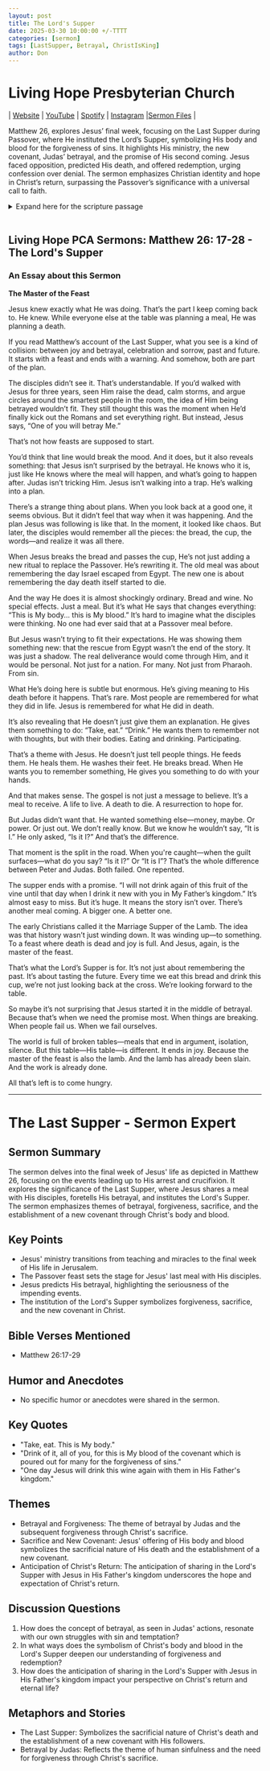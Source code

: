 ```yaml
---
layout: post
title: The Lord's Supper
date: 2025-03-30 10:00:00 +/-TTTT
categories: [sermon]
tags: [LastSupper, Betrayal, ChristIsKing]
author: Don
---
```

<meta name="twitter:image" content="https://pineland.am/assets/img/Knight 512x256.png">

# Living Hope Presbyterian Church

| [Website](https://www.livinghopepresbyterian.org/) | [YouTube](https://www.youtube.com/@LivingHopePresbyterianChurch) | [Spotify](https://open.spotify.com/episode/3i0kWvAPvKyyp9eAazswpo?si=6f234205a9564b3d) | [Instagram](https://www.instagram.com/livinghopepresbyterianchurch/) |[Sermon Files](https://github.com/jobian-ai/LHP-Sermons/tree/main/sermons/2025/25-03-30) |


Matthew 26, explores Jesus’ final week, focusing on the Last Supper during Passover, where He instituted the Lord’s Supper, symbolizing His body and blood for the forgiveness of sins. It highlights His ministry, the new covenant, Judas’ betrayal, and the promise of His second coming. Jesus faced opposition, predicted His death, and offered redemption, urging confession over denial. The sermon emphasizes Christian identity and hope in Christ’s return, surpassing the Passover’s significance with a universal call to faith.


<details closed>
  <summary>Expand here for the scripture passage</summary>
<br/><br/><i> Matthew 26:17-28
17 Now on the first day of Unleavened Bread the disciples came to Jesus, saying, “Where will you have us prepare for you to eat the Passover?” 18 He said, “Go into the city to a certain man and say to him, ‘The Teacher says, My time is at hand. I will keep the Passover at your house with my disciples.’” 19 And the disciples did as Jesus had directed them, and they prepared the Passover.
20 When it was evening, he reclined at table with the twelve. 21 And as they were eating, he said, “Truly, I say to you, one of you will betray me.” 22 And they were very sorrowful and began to say to him one after another, “Is it I, Lord?” 23 He answered, “He who has dipped his hand in the dish with me will betray me. 24 The Son of Man goes as it is written of him, but woe to that man by whom the Son of Man is betrayed! It would have been better for that man if he had not been born.” 25 Judas, who would betray him, answered, “Is it I, Rabbi?” He said to him, “You have said so.”
26 Now as they were eating, Jesus took bread, and after blessing it broke it and gave it to the disciples, and said, “Take, eat; this is my body.” 27 And he took a cup, and when he had given thanks he gave it to them, saying, “Drink of it, all of you, 28 for this is my blood of the covenant, which is poured out for many for the forgiveness of sins. 
<br/><br/>
ESV: The Holy Bible, English Standard Version ©2011 Crossway Bibles, a division of Good News Publishers.  All rights reserved.
<br/><br/></i>
<br/><br/>
</details>
<br/>

## Living Hope PCA Sermons: Matthew 26: 17-28 -  The Lord's Supper

### An Essay about this Sermon

**The Master of the Feast**  

Jesus knew exactly what He was doing. That’s the part I keep coming back to. He knew. While everyone else at the table was planning a meal, He was planning a death.

If you read Matthew’s account of the Last Supper, what you see is a kind of collision: between joy and betrayal, celebration and sorrow, past and future. It starts with a feast and ends with a warning. And somehow, both are part of the plan.

The disciples didn’t see it. That’s understandable. If you’d walked with Jesus for three years, seen Him raise the dead, calm storms, and argue circles around the smartest people in the room, the idea of Him being betrayed wouldn’t fit. They still thought this was the moment when He’d finally kick out the Romans and set everything right. But instead, Jesus says, “One of you will betray Me.”

That’s not how feasts are supposed to start.

You’d think that line would break the mood. And it does, but it also reveals something: that Jesus isn’t surprised by the betrayal. He knows who it is, just like He knows where the meal will happen, and what’s going to happen after. Judas isn’t tricking Him. Jesus isn’t walking into a trap. He’s walking into a plan.

There’s a strange thing about plans. When you look back at a good one, it seems obvious. But it didn’t feel that way when it was happening. And the plan Jesus was following is like that. In the moment, it looked like chaos. But later, the disciples would remember all the pieces: the bread, the cup, the words—and realize it was all there.

When Jesus breaks the bread and passes the cup, He’s not just adding a new ritual to replace the Passover. He’s rewriting it. The old meal was about remembering the day Israel escaped from Egypt. The new one is about remembering the day death itself started to die.

And the way He does it is almost shockingly ordinary. Bread and wine. No special effects. Just a meal. But it’s what He says that changes everything: “This is My body... this is My blood.” It’s hard to imagine what the disciples were thinking. No one had ever said that at a Passover meal before.

But Jesus wasn’t trying to fit their expectations. He was showing them something new: that the rescue from Egypt wasn’t the end of the story. It was just a shadow. The real deliverance would come through Him, and it would be personal. Not just for a nation. For many. Not just from Pharaoh. From sin.

What He’s doing here is subtle but enormous. He’s giving meaning to His death before it happens. That’s rare. Most people are remembered for what they did in life. Jesus is remembered for what He did in death.

It’s also revealing that He doesn’t just give them an explanation. He gives them something to do: “Take, eat.” “Drink.” He wants them to remember not with thoughts, but with their bodies. Eating and drinking. Participating.

That’s a theme with Jesus. He doesn’t just tell people things. He feeds them. He heals them. He washes their feet. He breaks bread. When He wants you to remember something, He gives you something to do with your hands.

And that makes sense. The gospel is not just a message to believe. It’s a meal to receive. A life to live. A death to die. A resurrection to hope for.

But Judas didn’t want that. He wanted something else—money, maybe. Or power. Or just out. We don’t really know. But we know he wouldn’t say, “It is I.” He only asked, “Is it I?” And that’s the difference.

That moment is the split in the road. When you're caught—when the guilt surfaces—what do you say? “Is it I?” Or “It is I”? That’s the whole difference between Peter and Judas. Both failed. One repented.

The supper ends with a promise. “I will not drink again of this fruit of the vine until that day when I drink it new with you in My Father’s kingdom.” It’s almost easy to miss. But it’s huge. It means the story isn’t over. There’s another meal coming. A bigger one. A better one.

The early Christians called it the Marriage Supper of the Lamb. The idea was that history wasn’t just winding down. It was winding up—to something. To a feast where death is dead and joy is full. And Jesus, again, is the master of the feast.

That’s what the Lord’s Supper is for. It’s not just about remembering the past. It’s about tasting the future. Every time we eat this bread and drink this cup, we’re not just looking back at the cross. We’re looking forward to the table.

So maybe it’s not surprising that Jesus started it in the middle of betrayal. Because that’s when we need the promise most. When things are breaking. When people fail us. When we fail ourselves.

The world is full of broken tables—meals that end in argument, isolation, silence. But this table—His table—is different. It ends in joy. Because the master of the feast is also the lamb. And the lamb has already been slain. And the work is already done.

All that’s left is to come hungry.


___
# The Last Supper - Sermon Expert

## **Sermon Summary**

The sermon delves into the final week of Jesus' life as depicted in Matthew 26, focusing on the events leading up to His arrest and crucifixion. It explores the significance of the Last Supper, where Jesus shares a meal with His disciples, foretells His betrayal, and institutes the Lord's Supper. The sermon emphasizes themes of betrayal, forgiveness, sacrifice, and the establishment of a new covenant through Christ's body and blood.

## **Key Points**

- Jesus' ministry transitions from teaching and miracles to the final week of His life in Jerusalem.
- The Passover feast sets the stage for Jesus' last meal with His disciples.
- Jesus predicts His betrayal, highlighting the seriousness of the impending events.
- The institution of the Lord's Supper symbolizes forgiveness, sacrifice, and the new covenant in Christ.

## **Bible Verses Mentioned**

- Matthew 26:17-29

## **Humor and Anecdotes**

- No specific humor or anecdotes were shared in the sermon.

## **Key Quotes**

- "Take, eat. This is My body."
- "Drink of it, all of you, for this is My blood of the covenant which is poured out for many for the forgiveness of sins."
- "One day Jesus will drink this wine again with them in His Father's kingdom."

## **Themes**

- Betrayal and Forgiveness: The theme of betrayal by Judas and the subsequent forgiveness through Christ's sacrifice.
- Sacrifice and New Covenant: Jesus' offering of His body and blood symbolizes the sacrificial nature of His death and the establishment of a new covenant.
- Anticipation of Christ's Return: The anticipation of sharing in the Lord's Supper with Jesus in His Father's kingdom underscores the hope and expectation of Christ's return.

## **Discussion Questions**

1. How does the concept of betrayal, as seen in Judas' actions, resonate with our own struggles with sin and temptation?
2. In what ways does the symbolism of Christ's body and blood in the Lord's Supper deepen our understanding of forgiveness and redemption?
3. How does the anticipation of sharing in the Lord's Supper with Jesus in His Father's kingdom impact your perspective on Christ's return and eternal life?

## **Metaphors and Stories**

- The Last Supper: Symbolizes the sacrificial nature of Christ's death and the establishment of a new covenant with His followers.
- Betrayal by Judas: Reflects the theme of human sinfulness and the need for forgiveness through Christ's sacrifice.

